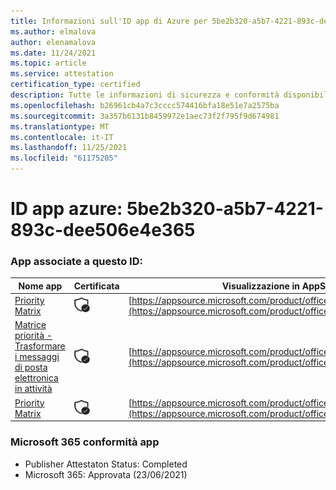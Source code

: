 ```yaml
---
title: Informazioni sull'ID app di Azure per 5be2b320-a5b7-4221-893c-dee506e4e365
ms.author: elmalova
author: elenamalova
ms.date: 11/24/2021
ms.topic: article
ms.service: attestation
certification_type: certified
description: Tutte le informazioni di sicurezza e conformità disponibili per 5be2b320-a5b7-4221-893c-dee506e4e365.
ms.openlocfilehash: b26961cb4a7c3cccc574416bfa18e51e7a2575ba
ms.sourcegitcommit: 3a357b6131b8459972e1aec73f2f795f9d674981
ms.translationtype: MT
ms.contentlocale: it-IT
ms.lasthandoff: 11/25/2021
ms.locfileid: "61175205"
---
```

# <a name="azure-app-id-5be2b320-a5b7-4221-893c-dee506e4e365"></a>ID app azure: 5be2b320-a5b7-4221-893c-dee506e4e365


### <a name="apps-associated-with-this-id"></a>App associate a questo ID:
| **Nome app** | **Certificata** | **Visualizzazione in AppSource** |
|--------------|---------------|-----------------------|
| [Priority Matrix](https://docs.microsoft.com/microsoft-365-app-certification/forward/WA104382005) | <img alt="Certified application badge" src="../media/certified-badge.png" height="25" width="25" /> | [https://appsource.microsoft.com/product/office/WA104382005](https://appsource.microsoft.com/product/office/WA104382005) |
| [Matrice priorità - Trasformare i messaggi di posta elettronica in attività](https://docs.microsoft.com/microsoft-365-app-certification/forward/WA104381735) | <img alt="Certified application badge" src="../media/certified-badge.png" height="25" width="25" /> | [https://appsource.microsoft.com/product/office/WA104381735](https://appsource.microsoft.com/product/office/WA104381735) |
| [Priority Matrix](https://docs.microsoft.com/microsoft-365-app-certification/forward/appfluenceinc.m_pm_msft) | <img alt="Certified application badge" src="../media/certified-badge.png" height="25" width="25" /> | [https://appsource.microsoft.com/product/office/appfluenceinc.m_pm_msft](https://appsource.microsoft.com/product/office/appfluenceinc.m_pm_msft) |

### <a name="microsoft-365-app-compliance-status"></a>Microsoft 365 conformità app
- Publisher Attestaton Status: Completed
- Microsoft 365: Approvata (23/06/2021)
